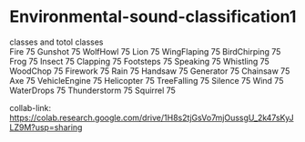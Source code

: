 # Environmental-sound-classification1

classes and totol classes <br>
Fire 75
Gunshot 75
WolfHowl 75
Lion 75
WingFlaping 75
BirdChirping 75
Frog 75
Insect 75
Clapping 75
Footsteps 75
Speaking 75
Whistling 75
WoodChop 75
Firework 75
Rain 75
Handsaw 75
Generator 75
Chainsaw 75
Axe 75
VehicleEngine 75
Helicopter 75
TreeFalling 75
Silence 75
Wind 75
WaterDrops 75
Thunderstorm 75
Squirrel 75

collab-link: https://colab.research.google.com/drive/1H8s2tjGsVo7mjOussgU_2k47sKyJLZ9M?usp=sharing
